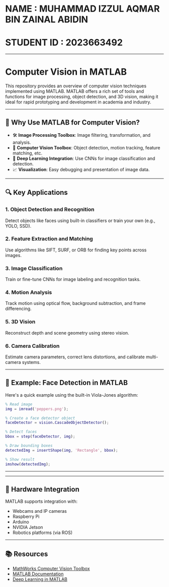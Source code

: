 # NAME : MUHAMMAD IZZUL AQMAR BIN ZAINAL ABIDIN
# STUDENT ID : 2023663492

---

# Computer Vision in MATLAB

This repository provides an overview of computer vision techniques implemented using MATLAB. MATLAB offers a rich set of tools and functions for image processing, object detection, and 3D vision, making it ideal for rapid prototyping and development in academia and industry.

---

## 🚀 Why Use MATLAB for Computer Vision?

- 🛠️ **Image Processing Toolbox**: Image filtering, transformation, and analysis.
- 🧠 **Computer Vision Toolbox**: Object detection, motion tracking, feature matching, etc.
- 🤖 **Deep Learning Integration**: Use CNNs for image classification and detection.
- 📈 **Visualization**: Easy debugging and presentation of image data.

---

## 🔍 Key Applications

### 1. Object Detection and Recognition
Detect objects like faces using built-in classifiers or train your own (e.g., YOLO, SSD).

### 2. Feature Extraction and Matching
Use algorithms like SIFT, SURF, or ORB for finding key points across images.

### 3. Image Classification
Train or fine-tune CNNs for image labeling and recognition tasks.

### 4. Motion Analysis
Track motion using optical flow, background subtraction, and frame differencing.

### 5. 3D Vision
Reconstruct depth and scene geometry using stereo vision.

### 6. Camera Calibration
Estimate camera parameters, correct lens distortions, and calibrate multi-camera systems.

---

## 🧪 Example: Face Detection in MATLAB

Here's a quick example using the built-in Viola-Jones algorithm:

```matlab
% Read image
img = imread('peppers.png');

% Create a face detector object
faceDetector = vision.CascadeObjectDetector();

% Detect faces
bbox = step(faceDetector, img);

% Draw bounding boxes
detectedImg = insertShape(img, 'Rectangle', bbox);

% Show result
imshow(detectedImg);
```

---

---

## 🔌 Hardware Integration

MATLAB supports integration with:
- Webcams and IP cameras
- Raspberry Pi
- Arduino
- NVIDIA Jetson
- Robotics platforms (via ROS)

---

## 📚 Resources

- [MathWorks Computer Vision Toolbox](https://www.mathworks.com/products/computer-vision.html)
- [MATLAB Documentation](https://www.mathworks.com/help/vision/)
- [Deep Learning in MATLAB](https://www.mathworks.com/solutions/deep-learning.html)

